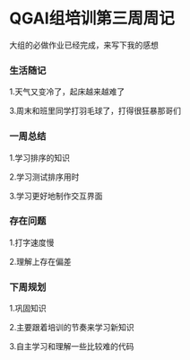 # QGAI组培训第三周周记

大组的必做作业已经完成，来写下我的感想

### 生活随记

1.天气又变冷了，起床越来越难了

3.周末和班里同学打羽毛球了，打得很狂暴那哥们

### 一周总结

1.学习排序的知识

2.学习测试排序用时

3.学习更好地制作交互界面

### 存在问题

1.打字速度慢

2.理解上存在偏差

### 下周规划

1.巩固知识

2.主要跟着培训的节奏来学习新知识

3.自主学习和理解一些比较难的代码